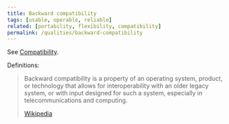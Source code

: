 ```yaml
---
title: Backward compatibility
tags: [usable, operable, reliable]
related: [portability, flexibility, compatibility]
permalink: /qualities/backward-compatibility
---
```


See [Compatibility](/qualities/compatibility).


Definitions:


>Backward compatibility is a property of an operating system, product, or technology that allows for interoperability with an older legacy system, or with input designed for such a system, especially in telecommunications and computing.
> 
>[Wikipedia](https://en.wikipedia.org/wiki/Backward_compatibility)



